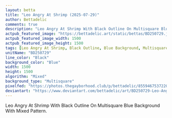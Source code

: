 ```yaml
---
layout: betta
title: "Leo Angry At Shrimp (2025-07-29)"
author: Bettadelic
comments: true
description: "Leo Angry At Shrimp With Black Outline On Multisquare Blue Background With Mixed Pattern."
actpub_featured_image: "https://bettadelic.art/static/bettas/BD250729.jpg"
actpub_featured_image_width: 1500
actpub_featured_image_height: 1500
tags: [Leo Angry At Shrimp, Black Outline, Blue Background, Multisquare Background Pattern, Mixed Pattern, July 2025]
unitName: "BD250729"
line_color: "Black"
background_color: "Blue"
width: 1500
height: 1500
algorithm: "Mixed"
background_type: "Multisquare"
pixelfed: "https://photos.thegayborhood.club/p/bettadelic/855946753722013182"
deviantart: "https://www.deviantart.com/bettadelic/art/BD250729-Leo-Angry-At-Shrimp-2025-07-29-1223988976"
---
```


Leo Angry At Shrimp With Black Outline On Multisquare Blue Background With Mixed Pattern.
